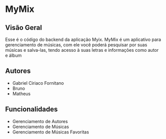 # MyMix

## Visão Geral

Esse é o código do backend da aplicação Myix.
MyMix é um aplicativo para gerenciamento de músicas, com ele você poderá pesquisar por suas músicas e salva-las, tendo acesso à suas letras e informações como autor e álbum

## Autores
- Gabriel Ciriaco Fornitano
- Bruno
- Matheus

## Funcionalidades

- Gerenciamento de Autores
- Gerenciamento de Músicas
- Gerenciamento de Músicas Favoritas